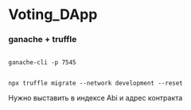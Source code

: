 # Voting_DApp

### ganache + truffle

```batch

ganache-cli -p 7545

```

```batch

npx truffle migrate --network development --reset

```
Нужно выставить в индексе Abi и адрес контракта
